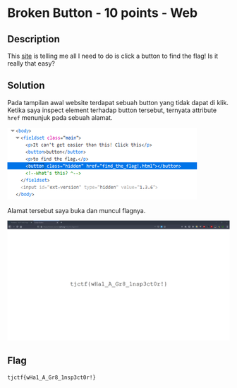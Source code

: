 # Broken Button - 10 points - Web

## Description

This [site](http://broken_button.tjctf.org/) is telling me all I need to do is click a button to find the flag! Is it really that easy?

## Solution

Pada tampilan awal website terdapat sebuah button yang tidak dapat di klik. Ketika saya inspect element terhadap button tersebut, ternyata attribute `href` menunjuk pada sebuah alamat.

![inspect](./inspect.png)

Alamat tersebut saya buka dan muncul flagnya.

![flag](./flag.png)

## Flag

```
tjctf{wHa1_A_Gr8_1nsp3ct0r!}
```